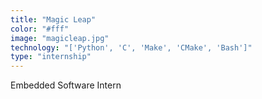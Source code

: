 ```yaml
---
title: "Magic Leap"
color: "#fff"
image: "magicleap.jpg"
technology: "['Python', 'C', 'Make', 'CMake', 'Bash']"
type: "internship"
---
```


Embedded Software Intern
